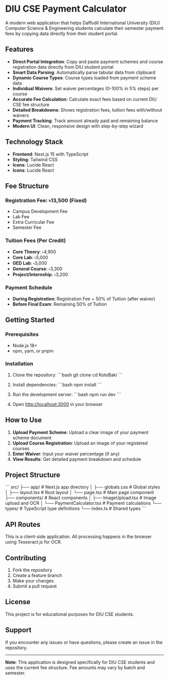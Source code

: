 # DIU CSE Payment Calculator

A modern web application that helps Daffodil International University (DIU) Computer Science & Engineering students calculate their semester payment fees by copying data directly from their student portal.

## Features

- **Direct Portal Integration**: Copy and paste payment schemes and course registration data directly from DIU student portal
- **Smart Data Parsing**: Automatically parse tabular data from clipboard
- **Dynamic Course Types**: Course types loaded from payment scheme data
- **Individual Waivers**: Set waiver percentages (0-100% in 5% steps) per course
- **Accurate Fee Calculation**: Calculate exact fees based on current DIU CSE fee structure
- **Detailed Breakdowns**: Shows registration fees, tuition fees with/without waivers
- **Payment Tracking**: Track amount already paid and remaining balance
- **Modern UI**: Clean, responsive design with step-by-step wizard

## Technology Stack

- **Frontend**: Next.js 15 with TypeScript
- **Styling**: Tailwind CSS
- **Icons**: Lucide React
- **Icons**: Lucide React

## Fee Structure

### Registration Fee: ৳13,500 (Fixed)
- Campus Development Fee
- Lab Fee  
- Extra Curricular Fee
- Semester Fee

### Tuition Fees (Per Credit)
- **Core Theory**: ৳4,900
- **Core Lab**: ৳5,000
- **GED Lab**: ৳5,000
- **General Course**: ৳3,300
- **Project/Internship**: ৳3,200

### Payment Schedule
- **During Registration**: Registration Fee + 50% of Tuition (after waiver)
- **Before Final Exam**: Remaining 50% of Tuition

## Getting Started

### Prerequisites
- Node.js 18+ 
- npm, yarn, or pnpm

### Installation

1. Clone the repository:
\`\`\`bash
git clone <repository-url>
cd KotoBaki
\`\`\`

2. Install dependencies:
\`\`\`bash
npm install
\`\`\`

3. Run the development server:
\`\`\`bash
npm run dev
\`\`\`

4. Open [http://localhost:3000](http://localhost:3000) in your browser

## How to Use

1. **Upload Payment Scheme**: Upload a clear image of your payment scheme document
2. **Upload Course Registration**: Upload an image of your registered courses
3. **Enter Waiver**: Input your waiver percentage (if any)
4. **View Results**: Get detailed payment breakdown and schedule

## Project Structure

\`\`\`
src/
├── app/                 # Next.js app directory
│   ├── globals.css     # Global styles
│   ├── layout.tsx      # Root layout
│   └── page.tsx        # Main page component
├── components/         # React components
│   ├── ImageUpload.tsx # Image upload and OCR
│   └── PaymentCalculator.tsx # Payment calculations
└── types/             # TypeScript type definitions
    └── index.ts       # Shared types
\`\`\`

## API Routes

This is a client-side application. All processing happens in the browser using Tesseract.js for OCR.

## Contributing

1. Fork the repository
2. Create a feature branch
3. Make your changes
4. Submit a pull request

## License

This project is for educational purposes for DIU CSE students.

## Support

If you encounter any issues or have questions, please create an issue in the repository.

---

**Note**: This application is designed specifically for DIU CSE students and uses the current fee structure. Fee amounts may vary by batch and semester.
